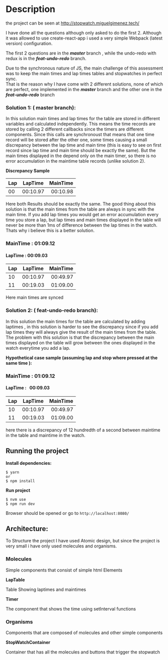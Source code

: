 # Description 

the project can be seen at http://stopwatch.miguelgimenez.tech/


I have done all the questions although only asked to do the first 2.
Although it was allowed to use create-react-app i used a very  simple Webpack (latest version) configuration.


The first 2 questions are in the ***master*** branch , while the undo-redo with redux is in the ***feat-undo-redo*** branch.

Due to the synchronous nature of JS, the main challenge of this assessment was to keep the main times and lap times tables and stopwatches in perfect sync.  
That is the reason why I have come with 2 different solutions, none of which are perfect, one implemented in the ***master*** branch and the other one in the ***feat-undo-redo*** branch

### Solution 1: ( master branch):

In this solution main times and lap times for the table are stored in different variables and calculated independently. This means the time records are stored by calling 2 different callbacks since the timers are different components. 
Since this calls are synchronoust that means that one time record will be stored after the other one, some times causing a small discrepancy between the lap time and main time (this is easy to see on first record since lap time and main time should be exactly the same). But the main times displayed in the  depend only on the main timer, so there is no error accumulation in the maintime table records  (unlike solution 2).

**Discrepancy Sample**

|Lap| LapTime  | MainTime |
|---|:--------:| --------:|
| 00| 00:10.97 | 00:10.98 |

Here both Results should be exactly the same.
The good thing about this solution is that the main times from the table are always in sync with the main time.
If you add lap times you would get an error accumulation every time you store a lap, but lap times and main times displayed in the table will never be more than 1ms of difference between the lap times in the watch. Thats why i believe this is a better solution.

###  MainTime : 01:09.12 
#### LapTime : 00:09.03

|Lap| LapTime  | MainTime |
|---|:--------:| --------:|
| 10| 00:10.97 | 00:49.97 |
| 11| 00:19.03 | 01:09.00 | 

Here main times are synced

### Solution 2: ( feat-undo-redo branch):

In this solution the main times for the table are calculated by adding laptimes , in this solution is harder to see the discrepancy since
if you add lap times they will always give the result of the main times from the table.
The problem with this solution is that the discrepancy between the main times displayed on the table will grow between the ones displayed in the watch everytime you add a lap.

**Hypothetical case sample (assuming lap and stop where pressed at the same time ):**

###  MainTime :  01:09.12 
#### LapTime :    00:09.03

|Lap| LapTime  | MainTime |
|---|:--------:| --------:|
| 10| 00:10.97 | 00:49.97 |
| 11| 00:19.03 | 01:09.00 | 

here there  is a discrepancy of 12 hundredth of a second between maintime in the table and maintime in the watch.



## Running the project

**Install dependencies:**


    $ yarn 
    or 
    $ npm install


**Run project**

    $ nvm use
    $ npm run dev   
    
 
Browser should be opened or  go to ``http://localhost:8080/``



## Architecture:

To Structure the project I have used Atomic design, but since the project is very 
small i have only used molecules and organisms.

### Molecules

Simple components that consist of simple html Elements 

**LapTable**

Table Showing laptimes and maintimes

**Timer**

The component that shows the time using setInterval functions

### Organisms

Components that are composed of molecules and other simple components

**StopWatchContainer**

Container that has all the molecules and buttons that trigger the stopwatch

